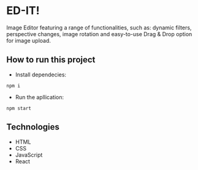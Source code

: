 # ED-IT!
Image Editor featuring a range of functionalities, such as:
dynamic filters, perspective changes, image rotation and
easy-to-use Drag & Drop option for image upload.

## How to run this project
- Install dependecies:
<pre><code>npm i</code></pre>

- Run the apllication:
<pre><code>npm start</code></pre>

## Technologies
- HTML
- CSS
- JavaScript
- React


